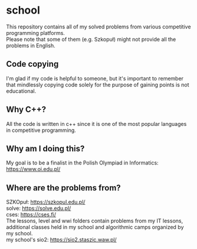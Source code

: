 # school
This repository contains all of my solved problems from various competitive programming platforms.<br>
Please note that some of them (e.g. Szkopuł) might not provide all the problems in English.

## Code copying
I'm glad if my code is helpful to someone, but it's important to remember that mindlessly copying code solely for the purpose of gaining points is not educational.

## Why C++?
All the code is written in c++ since it is one of the most popular languages in competitive programming.

## Why am I doing this?
My goal is to be a finalist in the Polish Olympiad in Informatics:<br>
https://www.oi.edu.pl/

## Where are the problems from?
SZKOpuł: https://szkopul.edu.pl/<br>
solve: https://solve.edu.pl/<br>
cses: https://cses.fi/<br>
The lessons, level and wwi folders contain problems from my IT lessons, additional classes held in my school and algorithmic camps organized by my school.<br>
my school's sio2: https://sio2.staszic.waw.pl/<br>
